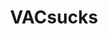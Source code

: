 ---
title: VACsucks
crosslinks:
- FACEITcom
- ENGLISH
- Drama
- LivestreamFail
- illuminati
- EestiCSGO
- WhyWereTheyFilming
- Games
---